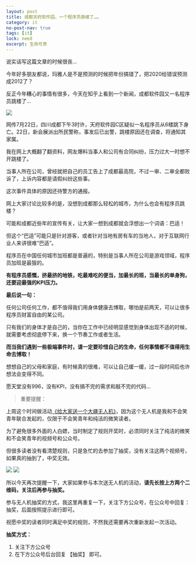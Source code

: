 ```yaml
---
layout: post
title: 成都天府软件园，一个程序员跳楼了……
category: it
no-post-nav: true
tags: [it]
lock: need
excerpt: 生命可贵
---
```


说实话写这篇文章的时候很丧...

今年好多朋友都说，玛雅人是不是预测的时候把年份搞错了，把2020给错误预测成2012了？

反正今年糟心的事情有很多，今天在知乎上看到一个新闻，成都软件园又一名程序员跳楼了...

![](http://favorites.ren/assets/images/2020/it/tiaolou/tiaolou01.jpg) 

网传7月22日，四川成都下午3时许，天府软件园C区疑似一名程序员从6楼跳下身亡。22日，新会展派出所民警称，事发后已出警，跳楼原因还在调查，将通知其家属。

我在网上大概翻了翻资料，网友爆料当事人和公司有合同纠纷，压力过大一时想不开跳楼了。

当事人所在公司，曾经就把自己的员工告上了成都最高院，不过一审、二审全都败诉了，上诉内容都是请假纠纷这些事。

这次事件具体的原因还待警方的通报。

网上大家讨论比较多的是，没想到成都那么轻松的城市，为什么也会有程序员跳楼？

可能和成都近些年的宣传有关，让大家一想到成都就会浮想出一个词语：巴适！

但这个“巴适”可能只是针对游客，或者针对当地有房有车的当地人，对于互联网行业人来讲很难“巴适”。

程序员在中国任何城市加班都是普遍的，特别是当事人所在公司是游戏领域，程序员加班是最狠的。

**有程序员感慨，挤最挤的地铁，吃最难吃的便当，加最长的班，当最长的单身狗，还要迎最强的KPI压力。**

**最后说一句：**

任何公司任何工作，都不值得我们用身体健康去博取，哪怕是前两天，可以让很多程序员财富自由的某公司。

只有我们的身体才是自己的，当你在工作中已经明显感觉到身体出现不适的时候，就需要考虑彻底停下来，换一个节奏工作或者生活。

**而当我们遇到一些极端事件时，请一定要珍惜自己的生命，任何事情都不值得用生命去博取！**

想想自己的父母和家庭，有时候真的很难，可以让自己缓一缓，过一段时间后也许想法会变得不同。

愿天堂没有996，没有KPI，没有搞不完的需求和敲不完的代码...


>重要提醒：

上周这个时间做活动[《给大家送一个大疆无人机》](http://www.intelyes.xyz/life/2020/07/22/dajiang.html)，因为这个无人机是我和不会笑青年联合发起的，仅限于不会笑青年和纯洁的微笑读者。

为了避免很多外面的人白嫖，当时制定了规则开奖时，必须同时关注了纯洁的微笑和不会笑青年的视频号和公众号。

但很多读者没有看清楚规则，只是急忙的去参加了抽奖，没有关注这两个视频号，如果真的抽到了，中奖无效。

![](http://favorites.ren/assets/images/2020/it/tiaolou/tiaolou02.jpg) 
![](http://favorites.ren/assets/images/2020/it/tiaolou/tiaolou03.jpg) 

所以今天再次提醒一下，大家如果参与本次送无人机的活动，**请先长按上方两个二维码，关注后再参与抽奖。**

参与无人机抽奖的方式，我这里再重复一下，关注下方公众号，在公众号中回复：抽奖，后面按照提示进行即可。

祝愿中奖的读者同时满足中奖的规则，不然我还需要再次重新发起一次活动。

**抽奖方式：**

1. 关注下方公众号
2. 在下方公众号后台回复 【抽奖】 即可。









